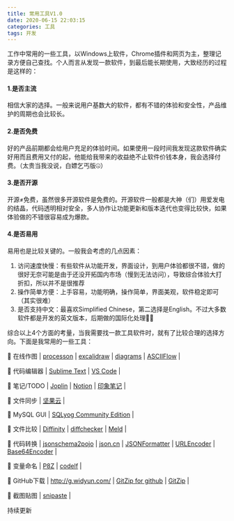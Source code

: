 ```yaml
---
title: 常用工具V1.0
date: 2020-06-15 22:03:15
categories: 工具
tags: 开发
---
```

工作中常用的一些工具，以Windows上软件，Chrome插件和网页为主，整理记录方便自己查找。个人而言从发现一款软件，到最后能长期使用，大致经历的过程是这样的：

#### 1.是否主流

相信大家的选择。一般来说用户基数大的软件，都有不错的体验和安全性，产品维护的周期也会比较长。

#### 2.是否免费

好的产品前期都会给用户充足的体验时间。如果使用一段时间我发现这款软件确实好用而且费用又付的起，他能给我带来的收益绝不止软件价钱本身，我会选择付费。（太贵当我没说，白嫖乞丐版🤐）

#### 3.是否开源

开源≠免费，虽然很多开源软件是免费的。开源软件一般都是大神（们）用爱发电的结晶，代码透明相对安全，多人协作让功能更新和版本迭代也变得比较快，如果体验做的不错很容易成为爆款。

#### 4.是否易用

易用也是比较关键的。一般我会考虑的几点因素：

1. 访问速度快慢：有些软件从功能开发，界面设计，到用户体验都很不错，做的很好无奈可能是由于还没开拓国内市场（慢到无法访问），导致综合体验大打折扣，所以并不是很推荐
2. 操作简单方便：上手容易，功能明确，操作简单，界面美观，软件稳定即可（其实很难）
3. 是否支持中文：最喜欢Simplified Chinese，第二选择是English。不过大多数软件都是开发的英文版本，后期做的国际化处理👩‍🎓

综合以上4个方面的考量，当我需要找一款工具软件时，就有了比较合理的选择方向。下面是我常用的一些工具：

📌 在线作图	|	[processon](https://www.processon.com/)	|	[excalidraw](https://excalidraw.com/)	|	[diagrams](https://app.diagrams.net/)	|	[ASCIIFlow](http://asciiflow.com/)	|

📌 代码编辑器	|	[Sublime Text](https://www.sublimetext.com/)	|	[VS Code](https://code.visualstudio.com/)	|

📌 笔记/TODO	|	[Joplin](https://joplinapp.org/)	|	[Notion](https://www.notion.so/)	|	[印象笔记](https://www.yinxiang.com/)	|

📌 文件同步	|	[坚果云](https://www.jianguoyun.com/)	|

📌 MySQL GUI	|	[SQLyog Community Edition](https://github.com/webyog/sqlyog-community/blob/master/README.md)	|

📌 文件比较	|	[Diffinity](https://truehumandesign.se/s_diffinity.php)	|	[diffchecker](https://www.diffchecker.com/)	|	[Meld](https://meldmerge.org/)	|

📌 代码转换	|	[jsonschema2pojo](http://www.jsonschema2pojo.org/)	|	[json.cn](https://www.json.cn/)	|	[JSONFormatter](https://www.jsonformatter.io/)	|	[URLEncoder](https://www.urlencoder.io/)	|	[Base64Encoder](https://www.base64encoder.io/)	|

📌 变量命名	|	[P8Z](http://p8z.fun/)	|	[codelf](https://unbug.github.io/codelf/)	|

📌 GitHub下载	|	http://g.widyun.com/	|	[GitZip for github](https://gitzip.org/)	|	[GitZip](https://kinolien.github.io/gitzip/)	|

📌 截图贴图	|	[snipaste](https://zh.snipaste.com/)	|	

持续更新
